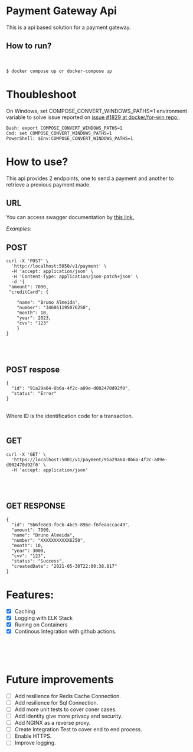 # Payment Gateway Api

This is a api based solution for a payment gateway.

## How to run?

<br>

```
$ docker compose up or docker-compose up
```
# Thoubleshoot

On Windows, set COMPOSE_CONVERT_WINDOWS_PATHS=1 environment variable to solve issue reported on
[issue #1829 at docker/for-win repo:](https://github.com/docker/for-win/issues/1829).

    Bash: export COMPOSE_CONVERT_WINDOWS_PATHS=1
    Cmd: set COMPOSE_CONVERT_WINDOWS_PATHS=1
    PowerShell: $Env:COMPOSE_CONVERT_WINDOWS_PATHS=1

# How to use?

This api provides 2 endpoints, one to send a payment and another to retrieve a previous payment made.

## URL
You can access swagger documentation by [this link.](http://localhost:5050)

_Examples:_

## POST

```
curl -X 'POST' \
  'http://localhost:5050/v1/payment' \
  -H 'accept: application/json' \
  -H 'Content-Type: application/json-patch+json' \
  -d '{
 "amount": 7000,
 "creditCard": {

    "name": "Bruno Almeida",
    "number": "346861195076250",
    "month": 10,
    "year": 2023,
    "cvv": "123"
    }
}
```

<br>
<br>

## POST respose

```
{
  "id": "91a29a64-0b6a-4f2c-a09e-d002470d92f0",
  "status": "Error"
}
```

<br>
Where ID is the identification code for a transaction.

<br>
<br>

## GET

```
curl -X 'GET' \
  'https://localhost:5001/v1/payment/91a29a64-0b6a-4f2c-a09e-d002470d92f0' \
  -H 'accept: application/json'
```

<br>
<br>

## GET RESPONSE

```
{
  "id": "5b6fe8e3-fbcb-4bc5-89be-f6feaaccac49",
  "amount": 7000,
  "name": "Bruno Almeida",
  "number": "XXXXXXXXXXX6250",
  "month": 10,
  "year": 3000,
  "cvv": "123",
  "status": "Success",
  "createdDate": "2021-05-30T22:00:38.817"
}
```

# Features:

- [x] Caching
- [x] Logging with ELK Stack
- [x] Runing on Containers
- [x] Continous Integration with github actions. 

<br>
<br>
<br>

# Future improvements

- [ ] Add resilience for Redis Cache Connection.
- [ ] Add resilience for Sql Connection.
- [ ] Add more unit tests to cover coner cases.
- [ ] Add identity give more privacy and security.
- [ ] Add NGINX as a reverse proxy.
- [ ] Create Integration Test to cover end to end process.
- [ ] Enable HTTPS.
- [ ] Improve logging.
